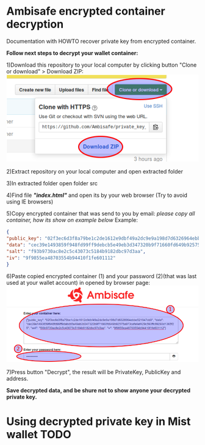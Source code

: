 # Ambisafe encrypted container decryption

Documentation with HOWTO recover private key from encrypted container.

**Follow next steps to decrypt your wallet container:**

1)Download this repository to your local computer by clicking button "Clone or download" > Download ZIP:
<img src="/img/download_help_pic.png"/>

2)Extract repository on your local computer and open extracted folder

3)In extracted folder open folder src

4)Find file ***"index.html"*** and open its by your web browser (Try to avoid using IE browsers)

5)Copy encrypted container that was send to you by email:
*please copy all container, how its show on example below*
Example:
```json
{
"public_key": "02f3ec6d3f8a79be1c2de1612e9dbf49a2dc9e9a198d7d6326964ebbe521947dd3", 
"data": "cec39e1493859f948fd99ff9debcb5e49eb3d347320b9f71660fd649b92575a973cafe6ef429c593ffc89293d1365f25", 
"salt": "f93b9730ac8e2c5c43073c5184b9182dbc97d3aa", 
"iv": "9f9855ea48703554b94410f1fe601112"
}
```

6)Paste copied encrypted container (1) and your password (2)(that was last used at your wallet account) in opened by browser page:
<img src="/img/container_paste_helper.png"/>

7)Press button "Decrypt", the result will be PrivateKey, PublicKey and address.

**Save decrypted data, and be shure not to show anyone your decrypted private key.**

# Using decrypted private key in Mist wallet TODO


